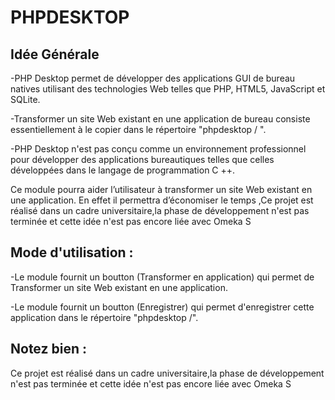 <h1>PHPDESKTOP</h1>

<h2>Idée Générale</h2>

<p>
-PHP Desktop permet de développer des applications GUI de bureau natives utilisant des technologies Web telles que PHP, HTML5, JavaScript et SQLite.</p>

<p>-Transformer un site Web existant en une application de bureau consiste essentiellement à le copier dans le répertoire "phpdesktop / ".</p>

<p>-PHP Desktop n'est pas conçu comme un environnement professionnel pour développer des applications bureautiques telles que celles
développées dans le langage de programmation C ++. </p>

<p>Ce module pourra aider l’utilisateur à transformer un site Web existant en une application. En effet il permettra d’économiser le temps ,Ce projet est réalisé dans un cadre universitaire,la phase de développement n'est pas terminée et cette idée n'est pas encore liée avec Omeka S</p>

<h2>Mode d'utilisation :</h2>
<p>
-Le module fournit un boutton (Transformer en application) qui permet de Transformer un site Web existant en une application.</p>

<p>
-Le module fournit un boutton (Enregistrer) qui permet d'enregistrer cette application dans le répertoire "phpdesktop /".</p>

<h2>Notez bien :</h2>

<p>Ce projet est réalisé dans un cadre universitaire,la phase de développement n'est pas terminée et cette idée n'est pas encore liée avec Omeka S</p>

